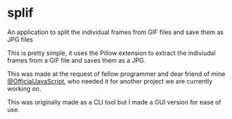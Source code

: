# splif
An application to split the individual frames from GIF files and save them as JPG files

This is pretty simple, it uses the Pillow extension to extract the indiviudal frames from a GIF file and saves them as a JPG.

This was made at the request of fellow programmer and dear friend of mine [@OfficialJavaScript](https://github.com/OfficialJavaScript), who needed it for another project we are currently working on.

This was originally made as a CLI tool but I made a GUI version for ease of use.
